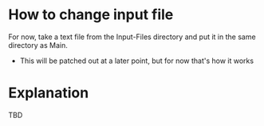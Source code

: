 # How to change input file
For now, take a text file from the Input-Files directory and put it in the same directory as Main.
- This will be patched out at a later point, but for now that's how it works

# Explanation
TBD
